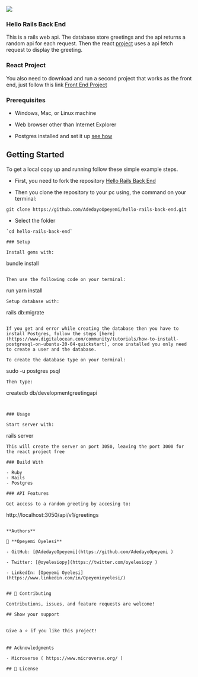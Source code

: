 ![](https://img.shields.io/badge/Microverse-blueviolet)

### Hello Rails Back End

This is a rails web api. The database store greetings and the api returns a random api for each request. Then the react [project](https://github.com/AdedayoOpeyemi/hello-react-front-end) uses a api fetch request to display the greeting.

### React Project

You also need to download and run a second project that works as the front end, just follow this link [Front End Project](https://github.com/AdedayoOpeyemi/hello-react-front-end)

### Prerequisites

- Windows, Mac, or Linux machine 

- Web browser other than Internet Explorer

- Postgres installed and set it up [see how](https://www.digitalocean.com/community/tutorials/how-to-install-postgresql-on-ubuntu-20-04-quickstart)


## Getting Started

To get a local copy up and running follow these simple example steps.

- First, you need to fork the repository [Hello Rails Back End](https://github.com/AdedayoOpeyemi/hello-rails-back-end)


- Then you clone the repository to your pc using, the command on your terminal:

```
git clone https://github.com/AdedayoOpeyemi/hello-rails-back-end.git
```

- Select the folder
```
`cd hello-rails-back-end`

### Setup

Install gems with:

```
bundle install
```

Then use the following code on your terminal:

```
run yarn install
```
Setup database with:

```
rails db:migrate
```

If you get and error while creating the database then you have to install Postgres, follow the steps [here](https://www.digitalocean.com/community/tutorials/how-to-install-postgresql-on-ubuntu-20-04-quickstart), once installed you only need to create a user and the database.

To create the database type on your terminal:
```
sudo -u postgres psql
```
Then type:
```
createdb db/developmentgreetingapi
```


### Usage

Start server with:

```
rails server
```
This will create the server on port 3050, leaving the port 3000 for the react project free

### Build With

- Ruby 
- Rails
- Postgres

### API Features

Get access to a random greeting by accesing to:
```
http://localhost:3050/api/v1/greetings
```

**Authors**

👤 **Opeyemi Oyelesi**

- GitHub: [@AdedayoOpeyemi](https://github.com/AdedayoOpeyemi )

- Twitter: [@oyelesiopy](https://twitter.com/oyelesiopy )

- LinkedIn: [Opeyemi Oyelesi](https://www.linkedin.com/in/Opeyemioyelesi/)
​

## 🤝 Contributing

Contributions, issues, and feature requests are welcome!

## Show your support


Give a ⭐️ if you like this project!


## Acknowledgments

- Microverse ( https://www.microverse.org/ )

## 📝 License
